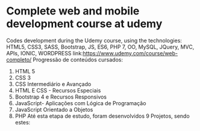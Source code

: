 # Complete web and mobile development course at udemy

Codes development during the Udemy course, using the technologies: HTML5, CSS3, SASS, Bootstrap, JS, ES6, PHP 7, OO, MySQL, JQuery, MVC, APIs, IONIC, WORDPRESS
link:https://www.udemy.com/course/web-completo/
Progressão de conteúdos cursados:
 1) HTML 5
 2) CSS 3
 3) CSS Intermediário e Avançado
 4) HTML E CSS - Recursos Especiais
 5) Bootstrap 4 e Recursos Responsivos
 6) JavaScript- Aplicações com Lógica de Programação
 7) JavaScript Orientado a Objetos
 8) PHP
 Até esta etapa de estudo, foram desenvolvidos 9 Projetos, sendo estes:
